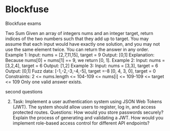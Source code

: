 # Blockfuse
Blockfuse exams

Two Sum Given an array of integers nums and an integer target, return indices of the two numbers such that they add up to target. You may assume that each input would have exactly one solution, and you may not use the same element twice. You can return the answer in any order. Example 1: Input: nums = [2,7,11,15], target = 9 Output: [0,1] Explanation: Because nums[0] + nums[1] == 9, we return [0, 1]. Example 2: Input: nums = [3,2,4], target = 6 Output: [1,2] Example 3: Input: nums = [3,3], target = 6 Output: [0,1] Fuzz data: [-1,-2,-3,-4,-5], target =-8 [0, 4, 3, 0], target = 0 Constraints: 2 <= nums.length <= 104-109 <= nums[i] <= 109-109 <= target <= 109 Only one valid answer exists.


second questions

2. Task: Implement a user authentication system using JSON Web Tokens (JWT). The system should allow users to register, log in, and access protected routes. Questions: How would you store passwords securely? Explain the process of generating and validating a JWT. How would you implement role-based access control for different API endpoints?
